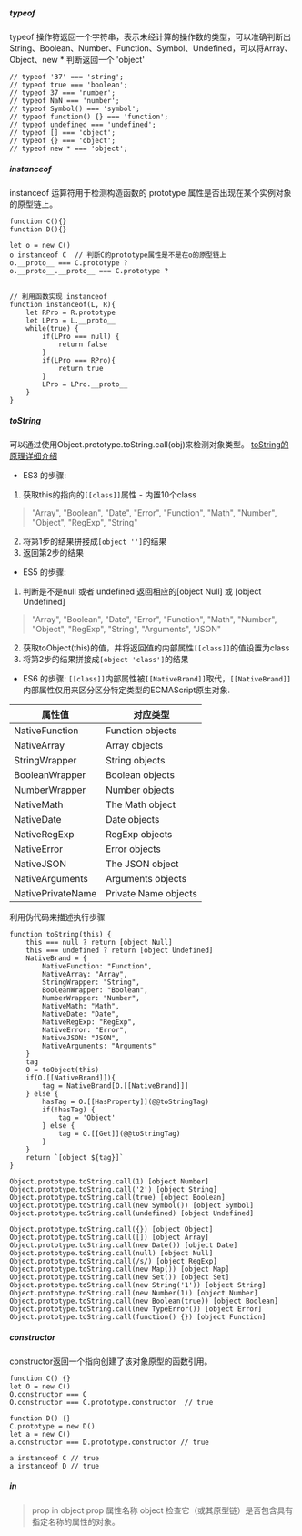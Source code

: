 <!--
 * @Descripttion: 
 * @Author: ganbowen
 * @Date: 2020-01-18 14:30:00
 * @LastEditors  : ganbowen
 * @LastEditTime : 2020-01-22 21:01:17
 -->
##### typeof 
typeof 操作符返回一个字符串，表示未经计算的操作数的类型，可以准确判断出String、Boolean、Number、Function、Symbol、Undefined，可以将Array、Object、new * 判断返回一个 'object'
```
// typeof '37' === 'string';
// typeof true === 'boolean';
// typeof 37 === 'number';
// typeof NaN === 'number'; 
// typeof Symbol() === 'symbol';
// typeof function() {} === 'function';
// typeof undefined === 'undefined';
// typeof [] === 'object';
// typeof {} === 'object';
// typeof new * === 'object';
```
##### instanceof 
instanceof 运算符用于检测构造函数的 prototype 属性是否出现在某个实例对象的原型链上。
```
function C(){} 
function D(){} 

let o = new C()
o instanceof C  // 判断C的prototype属性是不是在o的原型链上
o.__proto__ === C.prototype ?
o.__proto__.__proto__ === C.prototype ? 


// 利用函数实现 instanceof
function instanceof(L, R){
    let RPro = R.prototype
    let LPro = L.__proto__
    while(true) {
        if(LPro === null) {
            return false
        }
        if(LPro === RPro){
            return true
        }
        LPro = LPro.__proto__
    }
}
```

##### toString 
可以通过使用Object.prototype.toString.call(obj)来检测对象类型。
[toString的原理详细介绍](https://www.jb51.net/article/79941.htm)
- ES3 的步骤:
1. 获取this的指向的`[[class]]`属性 - 内置10个class
> "Array", "Boolean", "Date", "Error", "Function", "Math", "Number", "Object", "RegExp", "String"
2. 将第1步的结果拼接成`[object '']`的结果
3. 返回第2步的结果
- ES5 的步骤:
1. 判断是不是null 或者 undefined 返回相应的[object Null] 或 [object Undefined]
> "Array", "Boolean", "Date", "Error", "Function", "Math", "Number", "Object", "RegExp", "String", "Arguments", "JSON"
2. 获取toObject(this)的值，并将返回值的内部属性`[[class]]`的值设置为class
3. 将第2步的结果拼接成`[object 'class']`的结果
- ES6 的步骤:
`[[class]]`内部属性被`[[NativeBrand]]`取代，`[[NativeBrand]]`内部属性仅用来区分区分特定类型的ECMAScript原生对象.

属性值 | 对应类型
---|---
NativeFunction|	Function objects
NativeArray|	Array objects
StringWrapper|	String objects
BooleanWrapper|	Boolean objects
NumberWrapper	|Number objects
NativeMath	|The Math object
NativeDate	|Date objects
NativeRegExp	|RegExp objects
NativeError|	Error objects
NativeJSON	|The JSON object
NativeArguments	|Arguments objects
NativePrivateName|	Private Name objects
利用伪代码来描述执行步骤
```
function toString(this) {
    this === null ? return [object Null]
    this === undefined ? return [object Undefined]
    NativeBrand = {
        NativeFunction:	"Function",
        NativeArray: "Array",
        StringWrapper: "String",
        BooleanWrapper: "Boolean",
        NumberWrapper: "Number",
        NativeMath:	"Math",
        NativeDate:	"Date",
        NativeRegExp: "RegExp",
        NativeError: "Error",
        NativeJSON: "JSON",
        NativeArguments: "Arguments"
    }
    tag 
    O = toObject(this)
    if(O.[[NativeBrand]]){
        tag = NativeBrand[O.[[NativeBrand]]]
    } else {
        hasTag = O.[[HasProperty]](@@toStringTag)
        if(!hasTag) {
            tag = 'Object'
        } else {
            tag = O.[[Get]](@@toStringTag)
        }
    }
    return `[object ${tag}]`
}
```
```
Object.prototype.toString.call(1) [object Number]
Object.prototype.toString.call('2') [object String]
Object.prototype.toString.call(true) [object Boolean]
Object.prototype.toString.call(new Symbol()) [object Symbol]
Object.prototype.toString.call(undefined) [object Undefined]

Object.prototype.toString.call({}) [object Object]
Object.prototype.toString.call([]) [object Array]
Object.prototype.toString.call(new Date()) [object Date]
Object.prototype.toString.call(null) [object Null]
Object.prototype.toString.call(/s/) [object RegExp]
Object.prototype.toString.call(new Map()) [object Map]
Object.prototype.toString.call(new Set()) [object Set]
Object.prototype.toString.call(new String('1')) [object String]
Object.prototype.toString.call(new Number(1)) [object Number]
Object.prototype.toString.call(new Boolean(true)) [object Boolean]
Object.prototype.toString.call(new TypeError()) [object Error]
Object.prototype.toString.call(function() {}) [object Function]
```

##### constructor
constructor返回一个指向创建了该对象原型的函数引用。
```
function C() {}
let O = new C()
O.constructor === C
O.constructor === C.prototype.constructor  // true

function D() {}
C.prototype = new D()
let a = new C()
a.constructor === D.prototype.constructor // true

a instanceof C // true
a instanceof D // true
```

##### in
> prop in object
prop 属性名称
object 检查它（或其原型链）是否包含具有指定名称的属性的对象。


